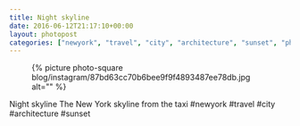 ```yaml
---
title: Night skyline
date: 2016-06-12T21:17:10+00:00
layout: photopost
categories: ["newyork", "travel", "city", "architecture", "sunset", "photos", "instagram"]
---
```


<figure class="photo photo--square">
  {% picture photo-square blog/instagram/87bd63cc70b6bee9f9f4893487ee78db.jpg alt="" %}
</figure>

Night skyline
The New York skyline from the taxi
#newyork #travel #city #architecture #sunset
